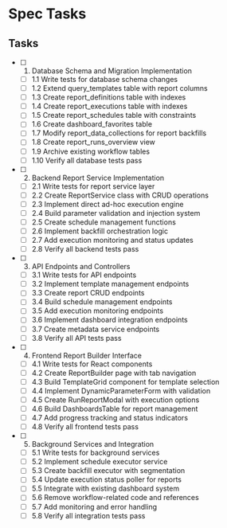 # Spec Tasks

## Tasks

- [ ] 1. Database Schema and Migration Implementation
  - [ ] 1.1 Write tests for database schema changes
  - [ ] 1.2 Extend query_templates table with report columns
  - [ ] 1.3 Create report_definitions table with indexes
  - [ ] 1.4 Create report_executions table with indexes
  - [ ] 1.5 Create report_schedules table with constraints
  - [ ] 1.6 Create dashboard_favorites table
  - [ ] 1.7 Modify report_data_collections for report backfills
  - [ ] 1.8 Create report_runs_overview view
  - [ ] 1.9 Archive existing workflow tables
  - [ ] 1.10 Verify all database tests pass

- [ ] 2. Backend Report Service Implementation
  - [ ] 2.1 Write tests for report service layer
  - [ ] 2.2 Create ReportService class with CRUD operations
  - [ ] 2.3 Implement direct ad-hoc execution engine
  - [ ] 2.4 Build parameter validation and injection system
  - [ ] 2.5 Create schedule management functions
  - [ ] 2.6 Implement backfill orchestration logic
  - [ ] 2.7 Add execution monitoring and status updates
  - [ ] 2.8 Verify all backend tests pass

- [ ] 3. API Endpoints and Controllers
  - [ ] 3.1 Write tests for API endpoints
  - [ ] 3.2 Implement template management endpoints
  - [ ] 3.3 Create report CRUD endpoints
  - [ ] 3.4 Build schedule management endpoints
  - [ ] 3.5 Add execution monitoring endpoints
  - [ ] 3.6 Implement dashboard integration endpoints
  - [ ] 3.7 Create metadata service endpoints
  - [ ] 3.8 Verify all API tests pass

- [ ] 4. Frontend Report Builder Interface
  - [ ] 4.1 Write tests for React components
  - [ ] 4.2 Create ReportBuilder page with tab navigation
  - [ ] 4.3 Build TemplateGrid component for template selection
  - [ ] 4.4 Implement DynamicParameterForm with validation
  - [ ] 4.5 Create RunReportModal with execution options
  - [ ] 4.6 Build DashboardsTable for report management
  - [ ] 4.7 Add progress tracking and status indicators
  - [ ] 4.8 Verify all frontend tests pass

- [ ] 5. Background Services and Integration
  - [ ] 5.1 Write tests for background services
  - [ ] 5.2 Implement schedule executor service
  - [ ] 5.3 Create backfill executor with segmentation
  - [ ] 5.4 Update execution status poller for reports
  - [ ] 5.5 Integrate with existing dashboard system
  - [ ] 5.6 Remove workflow-related code and references
  - [ ] 5.7 Add monitoring and error handling
  - [ ] 5.8 Verify all integration tests pass